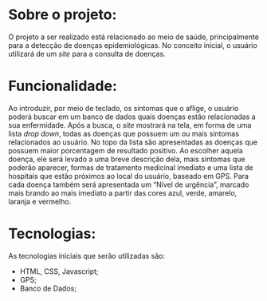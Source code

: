 # Sobre o projeto:
O projeto a ser realizado está relacionado ao meio de saúde, principalmente para a detecção de doenças epidemiológicas. No conceito inicial, o usuário utilizará de um _site_ para a consulta de doenças. 

# Funcionalidade:
Ao introduzir, por meio de teclado, os sintomas que o aflige, o usuário poderá buscar em um banco de dados quais doenças estão relacionadas a sua enfermidade. Após a busca, o _site_ mostrará na tela, em forma de uma lista _drop down_, todas as doenças que possuem um ou mais sintomas relacionados ao usuário. No topo da lista são apresentadas as doenças que possuem maior porcentagem de resultado positivo. Ao escolher aquela doença, ele será levado a uma breve descrição dela, mais sintomas que poderão aparecer, formas de tratamento medicinal imediato e uma lista de hospitais que estão próximos ao local do usuário, baseado em GPS. Para cada doença também será apresentada um “Nível de urgência”, marcado mais brando ao mais imediato a partir das cores azul, verde, amarelo, laranja e vermelho.

# Tecnologias:
As tecnologias iniciais que serão utilizadas são:
- HTML, CSS, Javascript;
- GPS;
- Banco de Dados;

